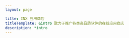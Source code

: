 ```yaml
---
layout: page

title: INX 应用商店
titleTemplate: &intro 致力于推广各类高品质软件的在线应用商店
description: *intro
---
```


<script setup lang="ts">
import { ref } from "vue";
import { useData } from 'vitepress';
import AppStore from "/.vitepress/theme/layouts/appStore.vue";

import IconRectanglePro from "/img/app-icon/rectangle-pro.webp";
import IconHapiGo from "/img/app-icon/hapigo.webp";
import IconTuYa from "/img/app-icon/tuya.webp";
import IconHyperSwitch from "/img/app-icon/hyperswitch.webp";
import IconKarbinerElements from "/img/app-icon/karabiner-elements.webp";
import IconMacCopier from "/img/app-icon/maccopier.webp";
import IconMenuBarX from "/img/app-icon/menubarx.webp";
import IconOpenEmu from "/img/app-icon/openemu.webp";
import IconShottr from "/img/app-icon/shottr.webp";
import IconUsbfistman from "/img/app-icon/usbfistman.webp";
import IconSwitchHosts from "/img/app-icon/switchhosts.webp";
import IconPixelmatorPro from "/img/app-icon/pixelmator-pro.webp";
import IconKeka from "/img/app-icon/keka.webp";
import IconSnippetsLab from "/img/app-icon/snippets-lab.webp";
import IconClashX from "/img/app-icon/clashx.webp";

const { frontmatter } = useData();
const pageInfo = {
  title: frontmatter.value.title,
  titleTemplate: frontmatter.value.description,
};
const apps = [
  {
    name: "ClashX",
    intro: "方便快捷的管理/切换 Host 文件",
    link: "https://github.com/yichengchen/clashX",
    icon: IconClashX,
    category: "网络代理",
    updated: "2022-12-12",
    charge: "免费开源",
    size: "20MB",
    chip: [
      "AppleChip",
    ],
    tags: [
      "科学上网"
    ]
  }, {
    name: "SwitchHosts",
    intro: "方便快捷的管理/切换 Host 文件",
    link: "https://swh.app/",
    icon: IconSwitchHosts,
    category: "系统增强",
    updated: "2022-12-12",
    charge: "免费开源",
    size: "81.8MB",
    chip: [
      "AppleChip",
      "Windows",
      "Linux"
    ],
    tags: [
      "科学上网"
    ]
  }, {
    name: "Pixelmator Pro",
    intro: "简单易用的专业图像编辑工具",
    link: "https://www.pixelmator.com/pro/",
    icon: IconPixelmatorPro,
    category: "图像编辑",
    updated: "2022-12-12",
    charge: "免费7天+买断",
    size: "81.8MB",
    chip: [
      "AppleChip",
    ],
    tags: [],
  }, {
    name: "Keka",
    intro: "小巧轻便的文件压缩工具",
    link: "http://www.keka.io/zh-cn/",
    icon: IconKeka,
    category: "系统增强",
    updated: "2022-12-12",
    charge: "自愿付费",
    size: "36.4MB",
    chip: [
      "AppleChip",
    ],
    tags: [
      "文件压缩",
    ],
  }, {
    name: "SnippetsLab",
    intro: "代码片段 + Markdown 管理工具",
    link: "https://www.renfei.org/snippets-lab/",
    icon: IconSnippetsLab,
    category: "效率工具",
    updated: "2022-12-12",
    charge: "买断",
    size: "50.5MB",
    chip: [
      "AppleChip",
    ],
    tags: [
      "代码片段",
      "Markdown",
    ],
  }, {
    name: "Rectangle Pro",
    intro: "使用键盘快捷键来移动/调整窗口大小",
    link: "https://rectangleapp.com/pro",
    icon: IconRectanglePro,
    category: "系统增强",
    updated: "2022-12-11",
    charge: "免费10天+买断",
    chip: [
      "AppleChip"
    ],
    size: "14.7MB",
    tags: [
      "窗口调整"
    ]
  }, {
    name: "HapiGo",
    intro: "多合一启动器，即时搜索、快速预览及直接启动",
    link: "https://hapigo.com/",
    icon: IconHapiGo,
    category: "效率工具",
    updated: "2022-12-11",
    charge: "免费+订阅",
    size: "31.8MB",
    chip: [
      "AppleChip"
    ],
    tags: [
      "启动器",
      "剪贴板",
      "翻译"
    ]
  }, {
    name: "HyperSwitch",
    intro: "还原 Windows 窗口切换",
    link: "https://bahoom.com/hyperswitch",
    icon: IconHyperSwitch,
    category: "系统增强",
    updated: "2022-12-11",
    charge: "免费",
    size: "2.2 MB",
    chip: [
      "AppleChip"
    ],
    tags: [
      "窗口切换"
    ]
  }, {
    name: "Karabiner Elements",
    intro: "键盘/鼠标改键工具",
    link: "https://karabiner-elements.pqrs.org/",
    icon: IconKarbinerElements,
    category: "系统增强",
    updated: "2022-12-11",
    charge: "免费",
    size: "20.7 MB",
    chip: [
      "AppleChip"
    ],
    tags: [
      "改键"
    ]
  }, {
    name: "MacCopier",
    intro: "自动复制短信验证码到剪贴板",
    link: "https://github.com/DreamSaddle/MacCopier",
    icon: IconMacCopier,
    category: "系统增强",
    updated: "2022-12-11",
    charge: "免费开源",
    size: "20.7 MB",
    chip: [
      "AppleChip"
    ],
    tags: [
      "改键"
    ]
  }, {
    name: "图压",
    intro: "简单易用的图片压缩软件",
    link: "https://tuya.xinxiao.tech/",
    icon: IconTuYa,
    category: "效率工具",
    updated: "2022-12-11",
    charge: "免费开源",
    size: "75.1MB",
    chip: [
      "AppleChip",
      "Windows"
    ],
    tags: [
      "图片压缩"
    ]
  }, {
    name: "Android 文件传输",
    intro: "在 Mac 电脑和 Android 设备之间浏览和传输文件",
    link: "https://tuya.xinxiao.tech/",
    icon: IconUsbfistman,
    category: "系统增强",
    updated: "2022-12-11",
    charge: "免费",
    size: "3.7 MB",
    chip: [
      "AppleChip"
    ],
    tags: [
      "文件传输"
    ]
  }, {
    name: "MenubarX",
    intro: "Mac 菜单栏浏览器，可以在菜单栏固定任何网页",
    link: "https://menubarx.app/",
    icon: IconMenuBarX,
    category: "效率工具",
    updated: "2022-12-11",
    charge: "免费+买断",
    size: "8 MB",
    chip: [
      "AppleChip"
    ],
    tags: [
      "浏览器",
      "菜单栏增强"
    ]
  }, {
    name: "OpenEmu",
    intro: "多合一掌机/街机模拟器，包括但不限于 GBA/NDS/FC/PSP/……",
    link: "https://openemu.org/",
    icon: IconOpenEmu,
    category: "游戏工具",
    updated: "2022-12-11",
    charge: "免费开源",
    size: "32MB",
    chip: [
      "AppleChip"
    ],
    tags: [
      "游戏机模拟器"
    ]
  }, {
    name: "Shottr",
    intro: "屏幕截图工具，支持取色/贴图/标注/测量/OCR/无痕打码/滚动截图……",
    link: "https://shottr.cc/",
    icon: IconShottr,
    category: "系统增强",
    updated: "2022-12-11",
    charge: "免费",
    size: "1.3MB",
    chip: [
      "AppleChip"
    ],
    tags: [
      "屏幕截图",
      "图片打码",
      "OCR"
    ]
  },
];
</script>

<AppStore :pageInfo="pageInfo" :apps="apps" />
